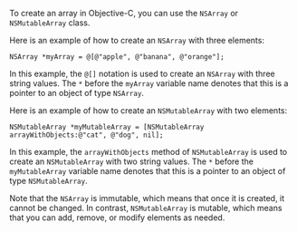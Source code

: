 To create an array in Objective-C, you can use the `NSArray` or `NSMutableArray` class. 

Here is an example of how to create an `NSArray` with three elements:

```
NSArray *myArray = @[@"apple", @"banana", @"orange"];
```

In this example, the `@[]` notation is used to create an `NSArray` with three string values. The `*` before the `myArray` variable name denotes that this is a pointer to an object of type `NSArray`.

Here is an example of how to create an `NSMutableArray` with two elements:

```
NSMutableArray *myMutableArray = [NSMutableArray arrayWithObjects:@"cat", @"dog", nil];
```

In this example, the `arrayWithObjects` method of `NSMutableArray` is used to create an `NSMutableArray` with two string values. The `*` before the `myMutableArray` variable name denotes that this is a pointer to an object of type `NSMutableArray`.

Note that the `NSArray` is immutable, which means that once it is created, it cannot be changed. In contrast, `NSMutableArray` is mutable, which means that you can add, remove, or modify elements as needed.
